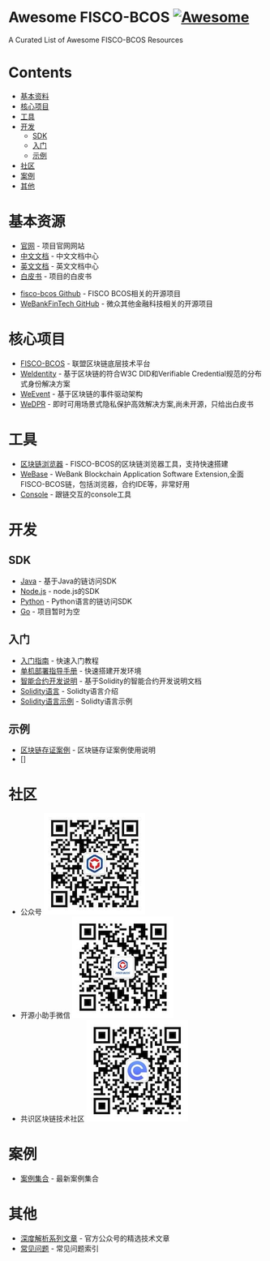 # Awesome FISCO-BCOS [![Awesome](https://cdn.rawgit.com/sindresorhus/awesome/d7305f38d29fed78fa85652e3a63e154dd8e8829/media/badge.svg)](https://github.com/sindresorhus/awesome)<!-- omit in toc --> 
A Curated List of Awesome FISCO-BCOS Resources

# Contents
- [基本资料](#官方资料)
- [核心项目](#核心项目)
- [工具](#工具)
- [开发](#开发)
    - [SDK](#SDK)
    - [入门](#入门)
    - [示例](#示例)
- [社区](#社区)
- [案例](#案例)
- [其他](#其他)


# 基本资源
* [官网](http://www.fisco-bcos.org/) - 项目官网网站
* [中文文档](https://fisco-bcos-documentation.readthedocs.io/zh_CN/latest/) - 中文文档中心
* [英文文档](https://fisco-bcos-documentation.readthedocs.io/en/latest/) - 英文文档中心
* [白皮书](https://github.com/FISCO-BCOS/whitepaper) - 项目的白皮书
- [fisco-bcos Github](https://github.com/FISCO-BCOS) - FISCO BCOS相关的开源项目
- [WeBankFinTech GitHub](https://github.com/WeBankFinTech) - 微众其他金融科技相关的开源项目

# 核心项目
* [FISCO-BCOS](https://github.com/FISCO-BCOS/FISCO-BCOS) - 联盟区块链底层技术平台
* [WeIdentity](https://github.com/WeBankFinTech/WeIdentity) - 基于区块链的符合W3C DID和Verifiable Credential规范的分布式身份解决方案
* [WeEvent](https://github.com/WeBankFinTech/WeEvent) - 基于区块链的事件驱动架构 
* [WeDPR](https://fintech.webank.com/wedpr) - 即时可用场景式隐私保护高效解决方案,尚未开源，只给出白皮书

# 工具
* [区块链浏览器](https://github.com/FISCO-BCOS/fisco-bcos-browser) - FISCO-BCOS的区块链浏览器工具，支持快速搭建
* [WeBase](https://github.com/WeBankFinTech/WeBASE) - WeBank Blockchain Application Software Extension,全面FISCO-BCOS链，包括浏览器，合约IDE等，非常好用
* [Console](https://github.com/FISCO-BCOS/console) - 跟链交互的console工具

# 开发
## SDK
* [Java](https://github.com/FISCO-BCOS/web3sdk) - 基于Java的链访问SDK
* [Node.js](https://github.com/FISCO-BCOS/nodejs-sdk) - node.js的SDK
* [Python](https://github.com/FISCO-BCOS/python-sdk) - Python语言的链访问SDK
* [Go](https://github.com/FISCO-BCOS/go-sdk) - 项目暂时为空

## 入门
* [入门指南](https://fisco-bcos-documentation.readthedocs.io/zh_CN/latest/docs/tutorial/index.html) - 快速入门教程
* [单机部署指导手册](https://fisco-bcos-documentation.readthedocs.io/zh_CN/latest/docs/installation.html) - 快速搭建开发环境
* [智能合约开发说明](https://fisco-bcos-documentation.readthedocs.io/zh_CN/latest/docs/manual/smart_contract.html) - 基于Solidity的智能合约开发说明文档
* [Solidity语言](https://solidity.readthedocs.io/en/latest/) - Solidty语言介绍
* [Solidity语言示例](https://solidity.readthedocs.io/en/v0.4.25/solidity-by-example.html) - Solidty语言示例

## 示例
* [区块链存证案例](https://github.com/FISCO-BCOS/evidenceSample) - 区块链存证案例使用说明
* []

# 社区
* 公众号
![公众号](/files/OfficialAccountsQR.jpg)
* 开源小助手微信
![开源小助手微信](/files/WeChatQR.jpg)
* 共识区块链技术社区
![共识区块链技术社区](/files/ConsensusDev.jpg)

# 案例
* [案例集合](/files/FISCO+BCOS案例精编-2019年8月更新.pdf) - 最新案例集合

# 其他
* [深度解析系列文章](http://mp.weixin.qq.com/mp/homepage?__biz=MzU5NTg0MjA4MA==&hid=9&sn=7edf9a62a2f45494671c91f0608db903&scene=18#wechat_redirect) - 官方公众号的精选技术文章
* [常见问题](https://fisco-bcos-documentation.readthedocs.io/zh_CN/latest/docs/faq.html) - 常见问题索引
